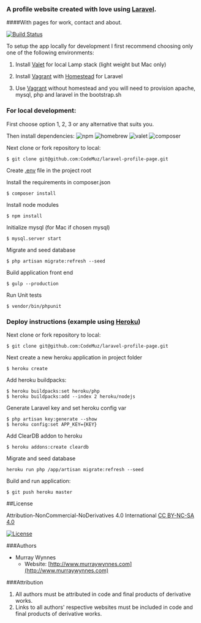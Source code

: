 ### A profile website created with love using [Laravel](https://laravel.com).
####With pages for work, contact and about.

[![Build Status](https://travis-ci.org/CodeMuz/laravel-profile-page.svg?branch=master)](https://travis-ci.org/CodeMuz/laravel-profile-page)

To setup the app locally for development I first recommend choosing only one of the following environments:

 1. Install [Valet](https://laravel.com/docs/5.2/valet) for local Lamp stack (light weight but Mac only)

 2. Install [Vagrant](https://www.vagrantup.com) with [Homestead](https://laravel.com/docs/5.2/homestead) for Laravel

 3. Use [Vagrant](https://www.vagrantup.com) without homestead and you will need to provision apache, mysql, php and laravel in the bootstrap.sh 


### For local development:


First choose option 1, 2, 3 or any alternative that suits you.

 
Then install dependencies:
 ![npm](https://img.shields.io/badge/npm-2.11.3-blue.svg) ![homebrew](https://img.shields.io/badge/Homebrew-0.9.9-blue.svg) ![valet](https://img.shields.io/badge/Valet-1.1.12-blue.svg)
![composer](https://img.shields.io/badge/Composer-1.1.0-blue.svg)

 
Next clone or fork repository to local:
```
$ git clone git@github.com:CodeMuz/laravel-profile-page.git
```
 
Create [.env](https://github.com/laravel/laravel/blob/master/.env.example) file in the project root

 
Install the requirements in composer.json
```
$ composer install
```

 
Install node modules
```
$ npm install
```

 
Initialize mysql (for Mac if chosen mysql)
```
$ mysql.server start
```

 
Migrate and seed database
```
$ php artisan migrate:refresh --seed
```

 
Build application front end
```
$ gulp --production
```

 
Run Unit tests
```
$ vendor/bin/phpunit
```





###  Deploy instructions (example using [Heroku](https://dashboard.heroku.com/))


Next clone or fork repository to local:
```
$ git clone git@github.com:CodeMuz/laravel-profile-page.git
```

 
Next create a new heroku application in project folder
```
$ heroku create
```

 
Add heroku buildpacks:
```
$ heroku buildpacks:set heroku/php
$ heroku buildpacks:add --index 2 heroku/nodejs
```

 
Generate Laravel key and set heroku config var
```
$ php artisan key:generate --show
$ heroku config:set APP_KEY={KEY}
```

 
Add ClearDB addon to heroku
```
$ heroku addons:create cleardb
```

 
Migrate and seed database
```
heroku run php /app/artisan migrate:refresh --seed
```

 
Build and run application:
```
$ git push heroku master
```



##License

Attribution-NonCommercial-NoDerivatives 4.0 International
[CC BY-NC-SA 4.0](http://creativecommons.org/licenses/by-nc-sa/4.0/)

[![License](https://licensebuttons.net/l/by-nc-sa/3.0/88x31.png)](http://creativecommons.org/licenses/by-nc-sa/4.0/)

###Authors

* Murray Wynnes
    * Website: [http://www.murraywynnes.com](http://www.murraywynnes.com)

###Attribution

1. All authors must be attributed in code and final products of derivative works.
2. Links to all authors' respective websites must be included in code and final products of derivative works.